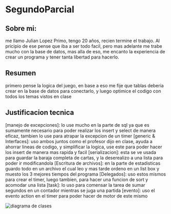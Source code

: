# SegundoParcial
## Sobre mi:
me llamo Julian Lopez Primo, tengo 20  años, recien termine el trabajo.
Al pricipio de ese pense que iba a ser todo facil, pero mas adelante me trabe mucho con la base de datos, mas alla de eso, me encanto la experiencia de crear un programa y tener tanta libertad para hacerlo.
## Resumen
primero pense la logica del juego, en base a eso me fije que tablas deberia crear en la base de datos para conectarlo, y luego optimice el codigo con todos los temas vistos en clase
## Justificacion tecnica
[manejo de excepciones]: lo use mucho en la parte de sql ya que es sumamente necesario para poder realizar los insert y select de manera eficaz, tambien lo use para atrapar la excepcion de un timer
[generic & Interfaces]: uso ambos juntos como el profesor dijo en clase, ayuda a ahorrar lineas de codigo, y simplificar la logica, use este para poder hacer los insert de manera mas rapida y facil
[serializacion]: esta se ve usada para guardar la baraja completa de cartas, y la deserealizo a una lista para poder ir modificandola
[Escritura de archivos]: en la parte de estadisticas guardo todo en un archivo el cual leo y mas tarde ordeno en un list box y muesto los 3 mejores tiempos del programa
[Delegados]: uso estos mismos para crear el timer, luego tambien, para hacer una funcion de sort y acomodar una lista
[task]: lo uso para comensar la tarea de sumar segundos en un contador mientras se juga una partida
[evento]: uso el evento action en el timer para poder hacer de motor de este mismo


![diagrama de clases](https://user-images.githubusercontent.com/98592297/202175014-98df4d47-a5c7-4bcd-ae0b-c779f4be2fa4.png)
